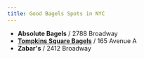 ```yaml
---
title: Good Bagels Spots in NYC
---
```


- **Absolute Bagels** / 2788 Broadway
- **[Tompkins Square Bagels](https://tompkinssquarebagels.com)** / 165 Avenue A
- **Zabar's** / 2412 Broadway 